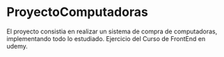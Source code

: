   # ProyectoComputadoras
  
  El proyecto consistia en realizar un sistema de compra de computadoras, implementando todo lo estudiado.
  Ejercicio del Curso de FrontEnd en udemy.
